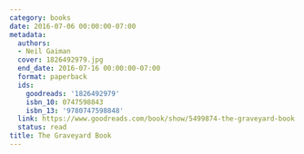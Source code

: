 ```yaml
---
category: books
date: 2016-07-06 00:00:00-07:00
metadata:
  authors:
  - Neil Gaiman
  cover: 1826492979.jpg
  end_date: 2016-07-16 00:00:00-07:00
  format: paperback
  ids:
    goodreads: '1826492979'
    isbn_10: 0747598843
    isbn_13: '9780747598848'
  link: https://www.goodreads.com/book/show/5499874-the-graveyard-book
  status: read
title: The Graveyard Book
---
```

